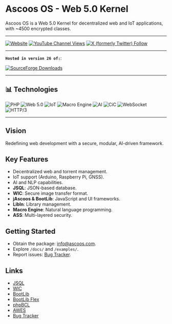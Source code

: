 # Ascoos OS - Web 5.0 Kernel

Ascoos OS is a Web 5.0 Kernel for decentralized web and IoT applications, with ~4500 encrypted classes.

---

[![Website](https://img.shields.io/website?url=https%3A%2F%2Fwww.ascoos.com)](https://www.ascoos.com)
[![YouTube Channel Views](https://img.shields.io/youtube/channel/views/UCSXEgwKou_sV0D6ZWOaih5w)](https://www.youtube.com/@Ascoos)
[![X (formerly Twitter) Follow](https://img.shields.io/twitter/follow/ascoos)](https://x.com/ascoos)

---

**`Hosted in version 26 of:`**: 

[![SourceForge Downloads](https://img.shields.io/sourceforge/dt/ascoos-web-extended-studio?label=Ascoos%20Web%20Extended%20Studio)](https://sourceforge.net/projects/ascoos-web-extended-studio/)

---

## 📊 Technologies

![PHP](https://img.shields.io/badge/PHP-8.2-blue)
![Web 5.0](https://img.shields.io/badge/Web5-ready-darkgreen)
![IoT](https://img.shields.io/badge/IoT-ready-darkgreen)
![Macro Engine](https://img.shields.io/badge/Macro%20Engine-enabled-purple)
![AI](https://img.shields.io/badge/AI-enabled-purple)
![CiC](https://img.shields.io/badge/CMS%20in%20CMS-enabled-purple)
![WebSocket](https://img.shields.io/badge/WebSocket-supported-blue)
![HTTP/3](https://img.shields.io/badge/HTTP/3-supported-blue)

---

## Vision
Redefining web development with a secure, modular, AI-driven framework.

## Key Features
- Decentralized web and torrent management.
- IoT support (Arduino, Raspberry Pi, GNSS).
- AI and NLP capabilities.
- **JSQL**: JSON-based database.
- **WIC**: Secure image transfer format.
- **jAscoos & BootLib**: JavaScript and UI frameworks.
- **LibIn**: Library management.
- **Macro Engine**: Natural language programming.
- **ASS**: Multi-layered security.

## Getting Started
- Obtain the package: [info@ascoos.com](mailto:info@ascoos.com).
- Explore `/docs/` and `/examples/`.
- Report issues: [Bug Tracker](https://issues.ascoos.com).

## Links
- [JSQL](https://github.com/ascoos/jsql)
- [WIC](https://github.com/ascoos/wic)
- [BootLib](https://github.com/ascoos/bootlib)
- [BootLib Flex](https://bootlib.ascoos.com/examples/flex/)
- [phpBCL](https://github.com/ascoos/phpbcl8)
- [AWES](https://github.com/ascoos/awes)
- [Bug Tracker](https://issues.ascoos.com)


